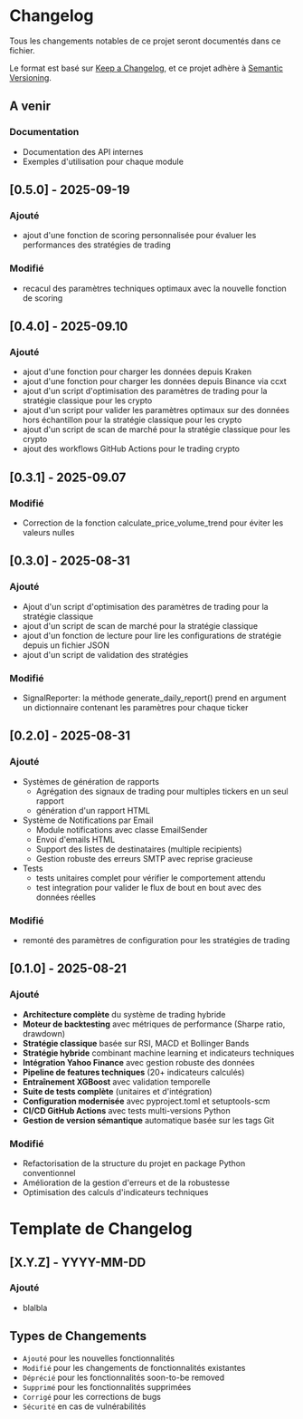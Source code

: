 # Changelog

Tous les changements notables de ce projet seront documentés dans ce fichier.

Le format est basé sur [Keep a Changelog](https://keepachangelog.com/fr/1.0.0/),
et ce projet adhère à [Semantic Versioning](https://semver.org/spec/v2.0.0.html).

## A venir
### Documentation
- Documentation des API internes
- Exemples d'utilisation pour chaque module

## [0.5.0] - 2025-09-19
### Ajouté
- ajout d'une fonction de scoring personnalisée pour évaluer les performances des stratégies de trading 

### Modifié
- recacul des paramètres techniques optimaux avec la nouvelle fonction de scoring

## [0.4.0] - 2025-09.10
### Ajouté
- ajout d'une fonction pour charger les données depuis Kraken
- ajout d'une fonction pour charger les données depuis Binance via ccxt
- ajout d'un script d'optimisation des paramètres de trading pour la stratégie classique pour les crypto
- ajout d'un script pour valider les paramètres optimaux sur des données hors échantillon pour la stratégie classique pour les crypto
- ajout d'un script de scan de marché pour la stratégie classique pour les crypto
- ajout des workflows GitHub Actions pour le trading crypto

## [0.3.1] - 2025-09.07
### Modifié 
- Correction de la fonction calculate_price_volume_trend pour éviter les valeurs nulles

## [0.3.0] - 2025-08-31
### Ajouté
- Ajout d'un script d'optimisation des paramètres de trading pour la stratégie classique
- ajout d'un script de scan de marché pour la stratégie classique
- ajout d'un fonction de lecture pour lire les configurations de stratégie depuis un fichier JSON
- ajout d'un script de validation des stratégies
### Modifié 
- SignalReporter: la méthode generate_daily_report() prend en argument un dictionnaire contenant les paramètres pour chaque ticker

## [0.2.0] - 2025-08-31
### Ajouté
- Systèmes de génération de rapports
  - Agrégation des signaux de trading pour multiples tickers en un seul rapport 
  - génération d'un rapport HTML
- Système de Notifications par Email 
  - Module notifications avec classe EmailSender
  - Envoi d'emails HTML
  - Support des listes de destinataires (multiple recipients)
  - Gestion robuste des erreurs SMTP avec reprise gracieuse
- Tests
  - tests unitaires complet pour vérifier le comportement attendu
  - test integration pour valider le flux de bout en bout avec des données réelles

### Modifié
- remonté des paramètres de configuration pour les stratégies de trading
## [0.1.0] - 2025-08-21

### Ajouté
- **Architecture complète** du système de trading hybride
- **Moteur de backtesting** avec métriques de performance (Sharpe ratio, drawdown)
- **Stratégie classique** basée sur RSI, MACD et Bollinger Bands
- **Stratégie hybride** combinant machine learning et indicateurs techniques
- **Intégration Yahoo Finance** avec gestion robuste des données
- **Pipeline de features techniques** (20+ indicateurs calculés)
- **Entraînement XGBoost** avec validation temporelle
- **Suite de tests complète** (unitaires et d'intégration)
- **Configuration modernisée** avec pyproject.toml et setuptools-scm
- **CI/CD GitHub Actions** avec tests multi-versions Python
- **Gestion de version sémantique** automatique basée sur les tags Git

### Modifié
- Refactorisation de la structure du projet en package Python conventionnel
- Amélioration de la gestion d'erreurs et de la robustesse
- Optimisation des calculs d'indicateurs techniques


# Template de Changelog
## [X.Y.Z] - YYYY-MM-DD

### Ajouté
- blalbla

## Types de Changements
- `Ajouté` pour les nouvelles fonctionnalités
- `Modifié` pour les changements de fonctionnalités existantes
- `Déprécié` pour les fonctionnalités soon-to-be removed
- `Supprimé` pour les fonctionnalités supprimées
- `Corrigé` pour les corrections de bugs
- `Sécurité` en cas de vulnérabilités